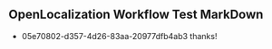 ## OpenLocalization Workflow Test MarkDown
* 05e70802-d357-4d26-83aa-20977dfb4ab3 thanks!

<!--HONumber=Jul16_HO4-->


